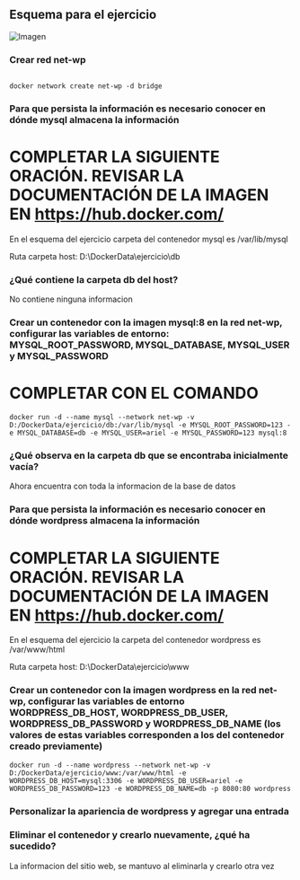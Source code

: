 ## Esquema para el ejercicio

![Imagen](img/esquema-ejercicio3.PNG)

### Crear red net-wp

```

docker network create net-wp -d bridge

```

### Para que persista la información es necesario conocer en dónde mysql almacena la información

# COMPLETAR LA SIGUIENTE ORACIÓN. REVISAR LA DOCUMENTACIÓN DE LA IMAGEN EN <https://hub.docker.com/>

En el esquema del ejercicio carpeta del contenedor mysql es /var/lib/mysql

Ruta carpeta host: D:\DockerData\ejercicio\db

### ¿Qué contiene la carpeta db del host?

No contiene ninguna informacion

### Crear un contenedor con la imagen mysql:8  en la red net-wp, configurar las variables de entorno: MYSQL_ROOT_PASSWORD, MYSQL_DATABASE, MYSQL_USER y MYSQL_PASSWORD

# COMPLETAR CON EL COMANDO

```
docker run -d --name mysql --network net-wp -v D:/DockerData/ejercicio/db:/var/lib/mysql -e MYSQL_ROOT_PASSWORD=123 -e MYSQL_DATABASE=db -e MYSQL_USER=ariel -e MYSQL_PASSWORD=123 mysql:8
```

### ¿Qué observa en la carpeta db que se encontraba inicialmente vacía?

Ahora encuentra con toda la informacion de la base de datos

### Para que persista la información es necesario conocer en dónde wordpress almacena la información

# COMPLETAR LA SIGUIENTE ORACIÓN. REVISAR LA DOCUMENTACIÓN DE LA IMAGEN EN <https://hub.docker.com/>

En el esquema del ejercicio la carpeta del contenedor wordpress es /var/www/html

Ruta carpeta host: D:\DockerData\ejercicio\www

### Crear un contenedor con la imagen wordpress en la red net-wp, configurar las variables de entorno WORDPRESS_DB_HOST, WORDPRESS_DB_USER, WORDPRESS_DB_PASSWORD y WORDPRESS_DB_NAME (los valores de estas variables corresponden a los del contenedor creado previamente)

```
docker run -d --name wordpress --network net-wp -v D:/DockerData/ejercicio/www:/var/www/html -e WORDPRESS_DB_HOST=mysql:3306 -e WORDPRESS_DB_USER=ariel -e WORDPRESS_DB_PASSWORD=123 -e WORDPRESS_DB_NAME=db -p 8080:80 wordpress
```

### Personalizar la apariencia de wordpress y agregar una entrada

### Eliminar el contenedor y crearlo nuevamente, ¿qué ha sucedido?

La informacion del sitio web, se mantuvo al eliminarla y crearlo otra vez
